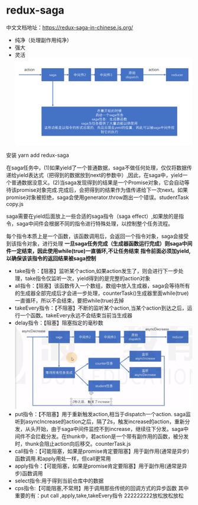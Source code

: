 # redux-saga

中文文档地址：https://redux-saga-in-chinese.js.org/
- 纯净（处理副作用纯净）
- 强大
- 灵活
![](assets/2019-08-27-09-35-12.png)

安装 yarn add redux-saga

在saga任务中，(1)如果yield了一个普通数据，saga不做任何处理，仅仅将数据传递给yield表达式（把得到的数据放到next的参数中）,因此，在saga中，yield一个普通数据没意义。(2)当saga发现得到的结果是一个Promise对象，它会自动等待该promise对象完成.完成后，会把得到的结果作为值传递给下一次next。如果promise对象被拒绝，saga会使用generator.throw跑出一个错误。studentTask copy.js

saga需要在yield后面放上一些合适的saga指令（saga effect）,如果放的是指令，saga中间件会根据不同的指令进行特殊处理，以控制整个任务流程。

每个指令本质上是一个函数，该函数调用后，会返回一个指令对象，saga会接受到该指令对象，进行处理
**一旦saga任务完成（生成器函数运行完成）则saga中间件一定结束，因此使用while(true)一直循环,不让任务结束**
**指令前面必须加yield,以确保该该指令的返回结果被saga控制**
- take指令：【阻塞】监听某个action,如果action发生了，则会进行下一步处理，take指令仅监听一次，yield得到的是完整的action对象
- all指令：【阻塞】该函数传入一个数组，数组中放入生成器，saga会等待所有的生成器全部完成后才会进一步处理，counterTask()生成器里面while(true)一直循环，所以不会结束，要把while(true)去掉
- takeEvery指令：【不阻塞】不断的监听某个action,当某个action到达之后，运行一个函数。takeEvery永远不会结束当前当生成器
- delay指令：【阻塞】阻塞指定的毫秒数
![](assets/1.jpg)
- put指令：【不阻塞】用于重新触发action,相当于dispatch一个action.
saga监听到asyncIncrease的action之后，隔了2s，触发increase的action，重新分发，从头开始，由于saga中间件监控不到increase，继续往下分发。saga中间件不会拦截分发。在thunk中，若action是一个带有副作用的函数，被分发时，thunk会阻止action向后移交。counterTask.js
- call指令：【可能阻塞，如果是promise肯定要阻塞】用于副作用(通常是异步)函数调用.和apply用处一样，但call更常用
- apply指令：【可能阻塞，如果是promise肯定要阻塞】用于副作用(通常是异步)函数调用
- select指令:用于得到当前仓库中的数据
- cps指令:【可能阻塞,不常用】用于调用那些传统的回调方式的异步函数
其中重要的有：put call ,apply,take,takeEvery指令
222222222放松放松放松